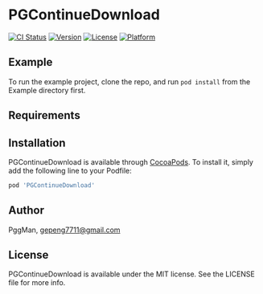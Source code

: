 # PGContinueDownload

[![CI Status](https://img.shields.io/travis/PggMan/PGContinueDownload.svg?style=flat)](https://travis-ci.org/PggMan/PGContinueDownload)
[![Version](https://img.shields.io/cocoapods/v/PGContinueDownload.svg?style=flat)](https://cocoapods.org/pods/PGContinueDownload)
[![License](https://img.shields.io/cocoapods/l/PGContinueDownload.svg?style=flat)](https://cocoapods.org/pods/PGContinueDownload)
[![Platform](https://img.shields.io/cocoapods/p/PGContinueDownload.svg?style=flat)](https://cocoapods.org/pods/PGContinueDownload)

## Example

To run the example project, clone the repo, and run `pod install` from the Example directory first.

## Requirements

## Installation

PGContinueDownload is available through [CocoaPods](https://cocoapods.org). To install
it, simply add the following line to your Podfile:

```ruby
pod 'PGContinueDownload'
```

## Author

PggMan, gepeng7711@gmail.com

## License

PGContinueDownload is available under the MIT license. See the LICENSE file for more info.
